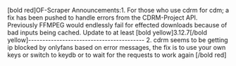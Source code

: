 [bold red]OF-Scraper Announcements:1. For those who use cdrm for cdm; a fix has been pushed to handle errors from the CDRM-Project API. Previously FFMPEG would endlessly fail for effected downloads because of bad inputs being cached. Update to at least [bold yellow]3.12.7[/bold yellow]-----------------------------------------
2. cdrm seems to be getting ip blocked by onlyfans based on error messages, the fix is to use your own keys or switch to keydb
or to wait for the requests to work again
[/bold red]
